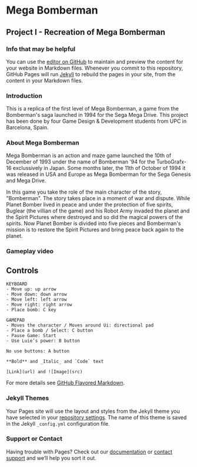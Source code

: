 # Mega Bomberman
## Project I - Recreation of Mega Bomberman

### Info that may be helpful
You can use the [editor on GitHub](https://github.com/allenbateman/SuperFantastics/edit/main/docs/index.md) to maintain and preview the content for your website in Markdown files.
Whenever you commit to this repository, GitHub Pages will run [Jekyll](https://jekyllrb.com/) to rebuild the pages in your site, from the content in your Markdown files.

### Introduction
This is a replica of the first level of Mega Bomberman, a game from the Bomberman's saga launched in 1994 for the Sega Mega Drive. This project has been done by four Game Design & Development students from UPC in Barcelona, Spain.

### About Mega Bomberman
Mega Bomberman is an action and maze game launched the 10th of December of 1993 under the name of Bomberman '94 for the TurboGrafx-16 exclussively in Japan. Some months later, the 11th of October of 1994 it was released in USA and Europe as Mega Bomberman for the Sega Genesis and Mega Drive.

In this game you take the role of the main character of the story, "Bomberman". The story takes place in a moment of war and dispute. While Planet Bomber lived in peace and under the protection of five spirits, Buglear (the villian of the game) and his Robot Army invaded the planet and the Spirit Pictures where destroyed and so did the magical powers of the spirits. Now Planet Bomber is divided into five pieces and Bomberman's mission is to restore the Spirit Pictures and bring peace back again to the planet.

### Gameplay video





## Controls

``` CONTROLS HERE
KEYBOARD
- Move up: up arrow
- Move down: down arrow
- Move left: left arrow
- Move right: right arrow
- Place bomb: C key

GAMEPAD
- Moves the character / Moves around Ui: directional pad
- Place a bomb / Select: C button
- Pause Game: Start
- Use Luie’s power: B button

No use buttons: A button

**Bold** and _Italic_ and `Code` text

[Link](url) and ![Image](src)
```

For more details see [GitHub Flavored Markdown](https://guides.github.com/features/mastering-markdown/).

### Jekyll Themes

Your Pages site will use the layout and styles from the Jekyll theme you have selected in your [repository settings](https://github.com/allenbateman/SuperFantastics/settings/pages). The name of this theme is saved in the Jekyll `_config.yml` configuration file.

### Support or Contact

Having trouble with Pages? Check out our [documentation](https://docs.github.com/categories/github-pages-basics/) or [contact support](https://support.github.com/contact) and we’ll help you sort it out.
